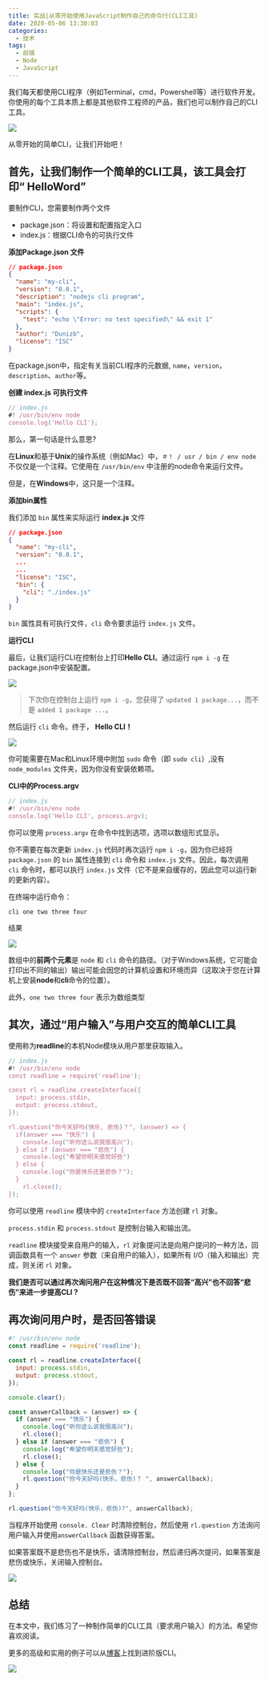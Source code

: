 ```yaml
---
title: 实战|从零开始使用JavaScript制作自己的命令行(CLI工具)
date: 2020-05-06 13:30:03
categories:
  - 技术
tags:
  - 前端
  - Node
  - JavaScript
---
```


我们每天都使用CLI程序（例如Terminal，cmd，Powershell等）进行软件开发。你使用的每个工具本质上都是其他软件工程师的产品，我们也可以制作自己的CLI工具。
<!-- more -->

![](http://myimgcloud.oss-cn-hangzhou.aliyuncs.com/202005/7581033c-3e38-4f07-2b0b-bb1fe0b57cf6.jpg)

从零开始的简单CLI，让我们开始吧！

## 首先，让我们制作一个简单的CLI工具，该工具会打印“ HelloWord”

要制作CLI，您需要制作两个文件
- package.json：将设置和配置指定入口
- index.js：根据CLI命令的可执行文件

**添加Package.json 文件**

```json
// package.json
{
  "name": "my-cli",
  "version": "0.0.1",
  "description": "nodejs cli program",
  "main": "index.js",
  "scripts": {
    "test": "echo \"Error: no test specified\" && exit 1"
  },
  "author": "Dunizb",
  "license": "ISC"
}
```

在package.json中，指定有关当前CLI程序的元数据, `name`，`version`，`description`、`author`等。

**创建 index.js 可执行文件**

```javascript
// index.js
#! /usr/bin/env node
console.log('Hello CLI');
```

那么，第一句话是什么意思?

在**Linux**和基于**Unix**的操作系统（例如Mac）中，`＃！ / usr / bin / env node`  不仅仅是一个注释。它使用在 `/usr/bin/env` 中注册的node命令来运行文件。

但是，在**Windows**中，这只是一个注释。

**添加bin属性**

我们添加 `bin` 属性来实际运行 **index.js** 文件

```json
// package.json
{
  "name": "my-cli",
  "version": "0.0.1",
  ...
  ...
  "license": "ISC",
  "bin": {
    "cli": "./index.js"
  }
}
```

`bin` 属性具有可执行文件，`cli` 命令要求运行 `index.js` 文件。

**运行CLI**

最后，让我们运行CLI在控制台上打印**Hello CLI**。通过运行 `npm i -g` 在package.json中安装配置。

![](http://myimgcloud.oss-cn-hangzhou.aliyuncs.com/202004/from-zero-terminal/4.png)

> 下次你在控制台上运行 `npm i -g`，您获得了 `updated 1 package...`，而不是 `added 1 package ...`。

然后运行 `cli` 命令。终于， **Hello CLI！**

![](http://myimgcloud.oss-cn-hangzhou.aliyuncs.com/202004/from-zero-terminal/5.png)

你可能需要在Mac和Linux环境中附加 `sudo` 命令（即 `sudo cli`）,没有 `node_modules` 文件夹，因为你没有安装依赖项。

**CLI中的Process.argv**

```javascript
// index.js
#! /usr/bin/env node
console.log('Hello CLI', process.argv);
```

你可以使用 `process.argv` 在命令中找到选项，选项以数组形式显示。

你不需要在每次更新 `index.js` 代码时再次运行 `npm i -g`，因为你已经将 `package.json` 的 `bin` 属性连接到 `cli` 命令和 `index.js` 文件。因此，每次调用 `cli` 命令时，都可以执行 `index.js` 文件（它不是来自缓存的，因此您可以运行新的更新内容）。

在终端中运行命令：

```shell
cli one two three four
```

结果

![](http://myimgcloud.oss-cn-hangzhou.aliyuncs.com/202004/from-zero-terminal/6.png)

数组中的**前两个元素**是 `node` 和 `cli` 命令的路径。（对于Windows系统，它可能会打印出不同的输出）输出可能会因您的计算机设置和环境而异（这取决于您在计算机上安装**node**和**cli**命令的位置）。

此外，`one two three four` 表示为数组类型

## 其次，通过“用户输入”与用户交互的简单CLI工具

使用称为**readline**的本机Node模块从用户那里获取输入。

```javascript
// index.js
#! /usr/bin/env node
const readline = require('readline');

const rl = readline.createInterface({
  input: process.stdin,
  output: process.stdout,
});

rl.question("你今天好吗(快乐, 悲伤)？", (answer) => {
  if(answer === "快乐") {
    console.log("听你这么说我很高兴");
  } else if (answer === "悲伤") {
    console.log("希望你明天感觉好些")
  } else {
    console.log("你是快乐还是悲伤？");
  }
	rl.close();
});
```

你可以使用 `readline` 模块中的 `createInterface` 方法创建 `rl` 对象。

`process.stdin` 和 `process.stdout` 是控制台输入和输出流。

`readline` 模块接受来自用户的输入，`rl` 对象提问法是向用户提问的一种方法，回调函数具有一个 `answer` 参数（来自用户的输入），如果所有 I/O（输入和输出）完成，则关闭 `rl` 对象。

**我们是否可以通过再次询问用户在这种情况下是否既不回答“高兴”也不回答“悲伤”来进一步提高CLI ?**

## 再次询问用户时，是否回答错误

```javascript
#! /usr/bin/env node
const readline = require('readline');

const rl = readline.createInterface({
  input: process.stdin,
  output: process.stdout,
});

console.clear();

const answerCallback = (answer) => {
  if (answer === "快乐") {
    console.log("听你这么说我很高兴");
    rl.close();
  } else if (answer === "悲伤") {
    console.log("希望你明天感觉好些");
    rl.close();
  } else {
    console.log("你是快乐还是悲伤？");
    rl.question("你今天好吗(快乐，悲伤)？ ", answerCallback);
  }
};

rl.question("你今天好吗(快乐，悲伤)?", answerCallback);
```

当程序开始使用 `console. Clear` 时清除控制台，然后使用 `rl.question` 方法询问用户输入并使用`answerCallback` 函数获得答案。

如果答案既不是悲伤也不是快乐，请清除控制台，然后递归再次提问，如果答案是悲伤或快乐，关闭输入控制台。

![](http://myimgcloud.oss-cn-hangzhou.aliyuncs.com/202004/from-zero-terminal/7.gif)

## 总结

在本文中，我们练习了一种制作简单的CLI工具（要求用户输入）的方法。希望你喜欢阅读。

更多的高级和实用的例子可以从[博客](http://www.softxml.com/3012/CLI-program-from-scratch)上找到进阶版CLI。

![](http://myimgcloud.oss-cn-hangzhou.aliyuncs.com/202004/from-zero-terminal/8.gif)

